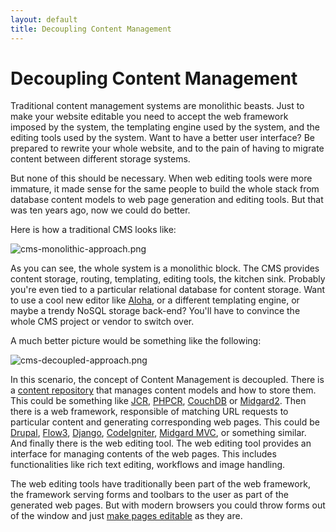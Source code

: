 ```yaml
---
layout: default
title: Decoupling Content Management
---
```


# Decoupling Content Management

Traditional content management systems are monolithic beasts. Just to make your website editable you need to accept the web framework imposed by the system, the templating engine used by the system, and the editing tools used by the system. Want to have a better user interface? Be prepared to rewrite your whole website, and to the pain of having to migrate content between different storage systems.

But none of this should be necessary. When web editing tools were more immature, it made sense for the same people to build the whole stack from database content models to web page generation and editing tools. But that was ten years ago, now we could do better.

Here is how a traditional CMS looks like:

![cms-monolithic-approach.png][1]

As you can see, the whole system is a monolithic block. The CMS provides content storage, routing, templating, editing tools, the kitchen sink. Probably you're even tied to a particular relational database for content storage. Want to use a cool new editor like [Aloha][2], or a different templating engine, or maybe a trendy NoSQL storage back-end? You'll have to convince the whole CMS project or vendor to switch over.

A much better picture would be something like the following:

![cms-decoupled-approach.png][3]

In this scenario, the concept of Content Management is decoupled. There is a [content repository][4] that manages content models and how to store them. This could be something like [JCR][5], [PHPCR][6], [CouchDB][7] or [Midgard2][8]. Then there is a web framework, responsible of matching URL requests to particular content and generating corresponding web pages. This could be [Drupal][9], [Flow3][10], [Django][11], [CodeIgniter][12], [Midgard MVC][13], or something similar. And finally there is the web editing tool. The web editing tool provides an interface for managing contents of the web pages. This includes functionalities like rich text editing, workflows and image handling.

The web editing tools have traditionally been part of the web framework, the framework serving forms and toolbars to the user as part of the generated web pages. But with modern browsers you could throw forms out of the window and just [make pages editable][2] as they are.

 [1]: http://bergie.iki.fi/files/1e03f6a5bcbe4223f6a11e0a60db5207a8570387038_cms-monolithic-approach.png "cms-monolithic-approach.png"
 [2]: http://aloha-editor.org/
 [3]: http://bergie.iki.fi/files/1e03f6a6cfe27003f6a11e0a60db5207a8570387038_cms-decoupled-approach.png "cms-decoupled-approach.png"
 [4]: http://bergie.iki.fi/blog/why_you_should_use_a_content_repository_for_your_application/
 [5]: http://jackrabbit.apache.org/
 [6]: https://fosswiki.liip.ch/display/jackalope/Home
 [7]: http://couchdb.apache.org/
 [8]: http://www.midgard-project.org/midgard2/
 [9]: http://drupal.org/
 [10]: http://flow3.typo3.org/
 [11]: http://www.djangoproject.com/
 [12]: http://codeigniter.com/
 [13]: https://github.com/bergie/midgardmvc_core/blob/master/documentation/index.markdown
